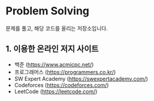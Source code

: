# Problem Solving

문제를 풀고, 해당 코드를 올리는 저장소입니다. 

## 1. 이용한 온라인 저지 사이트

- 백준 (https://www.acmicpc.net/)
- 프로그래머스 (https://programmers.co.kr/)
- SW Expert Academy (https://swexpertacademy.com/)
- Codeforces (https://codeforces.com/)
- LeetCode (https://leetcode.com/)
